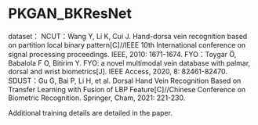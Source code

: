 # PKGAN_BKResNet

dataset：
NCUT：Wang Y, Li K, Cui J. Hand-dorsa vein recognition based on partition local binary pattern[C]//IEEE 10th International conference on signal processing proceedings. IEEE, 2010: 1671-1674.
FYO：Toygar Ö, Babalola F O, Bitirim Y. FYO: a novel multimodal vein database with palmar, dorsal and wrist biometrics[J]. IEEE Access, 2020, 8: 82461-82470.
SDUST：Gu G, Bai P, Li H, et al. Dorsal Hand Vein Recognition Based on Transfer Learning with Fusion of LBP Feature[C]//Chinese Conference on Biometric Recognition. Springer, Cham, 2021: 221-230.

Additional training details are detailed in the paper.
